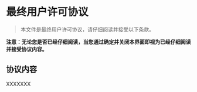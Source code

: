 # 最终用户许可协议

> 本文件是最终用户许可协议，请仔细阅读并接受以下条款。

**注意：无论您是否已经仔细阅读，当您通过确定并关闭本界面即视为已经仔细阅读并接受协议内容。**

## 协议内容

XXXXXXX